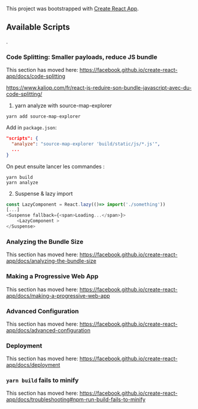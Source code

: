This project was bootstrapped with [Create React App](https://github.com/facebook/create-react-app).

## Available Scripts

.

### Code Splitting: Smaller payloads, reduce JS bundle

This section has moved here: https://facebook.github.io/create-react-app/docs/code-splitting

<https://www.kaliop.com/fr/react-js-reduire-son-bundle-javascript-avec-du-code-splitting/>

1. yarn analyze with source-map-explorer

```
yarn add source-map-explorer
```

Add in `package.json`:

```json
"scripts": {
  "analyze": "source-map-explorer 'build/static/js/*.js'",
  ...
}
```

On peut ensuite lancer les commandes :

```
yarn build
yarn analyze
```

2. Suspense & lazy import

```js
const LazyComponent = React.lazy(()=> import('./something'))
[...]
<Suspense fallback={<span>Loading...</span>}>
    <LazyComponent >
</Suspense>
```

### Analyzing the Bundle Size

This section has moved here: https://facebook.github.io/create-react-app/docs/analyzing-the-bundle-size

### Making a Progressive Web App

This section has moved here: https://facebook.github.io/create-react-app/docs/making-a-progressive-web-app

### Advanced Configuration

This section has moved here: https://facebook.github.io/create-react-app/docs/advanced-configuration

### Deployment

This section has moved here: https://facebook.github.io/create-react-app/docs/deployment

### `yarn build` fails to minify

This section has moved here: https://facebook.github.io/create-react-app/docs/troubleshooting#npm-run-build-fails-to-minify
